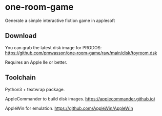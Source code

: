 # one-room-game
 Generate a simple interactive fiction game in applesoft

## Download

You can grab the latest disk image for PRODOS: https://github.com/pmwasson/one-room-game/raw/main/disk/toyroom.dsk

Requires an Apple IIe or better.

## Toolchain

Python3 + textwrap package.

AppleCommander to build disk images. https://applecommander.github.io/

AppleWin for emulation. https://github.com/AppleWin/AppleWin

